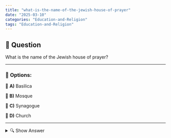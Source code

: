 ```yaml
---
title: "what-is-the-name-of-the-jewish-house-of-prayer"
date: "2025-03-10"
categories: "Education-and-Religion"
tags: "Education-and-Religion"
---
```


## 📌 **Question**

What is the name of the Jewish house of prayer?



---

### 📝 **Options:**

🔘 **A)** Basilica

🔘 **B)** Mosque

🔘 **C)** Synagogue

🔘 **D)** Church

---

<details>
  <summary>🔍 Show Answer</summary>

  <p>
💡  <b>Correct Answer:</b>  c
  </p>
  <p>
    📖<b>Explanation:</b>
    In various religions, there are special buildings for worship and prayers. For example, Christians use the church as a gathering place, while Muslims gather in mosques. In Judaism, the synagogue plays a central role in prayers and community activities. A basilica is an important church within Christianity. Understanding these terms helps to better recognize the respective religious traditions and their places of worship.
  </p>
</details>
